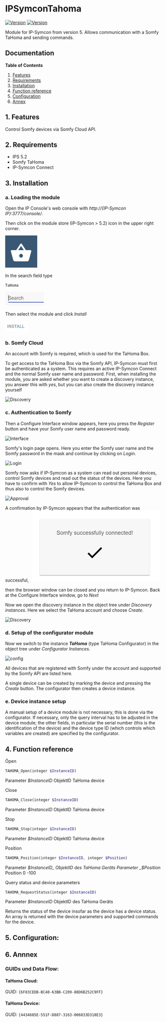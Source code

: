 # IPSymconTahoma
[![Version](https://img.shields.io/badge/Symcon-PHPModul-red.svg)](https://www.symcon.de/service/dokumentation/entwicklerbereich/sdk-tools/sdk-php/)
[![Version](https://img.shields.io/badge/Symcon%20Version-5.0%20%3E-green.svg)](https://www.symcon.de/forum/threads/37412-IP-Symcon-5-0-%28Testing%29)

Module for IP-Symcon from version 5. Allows communication with a Somfy TaHoma and sending commands.

## Documentation

**Table of Contents**

1. [Features](#1-features)
2. [Requirements](#2-requirements)
3. [Installation](#3-installation)
4. [Function reference](#4-functionreference)
5. [Configuration](#5-configuration)
6. [Annex](#6-annex)

## 1. Features

Control Somfy devices via Somfy Cloud API. 
	  
## 2. Requirements

 - IPS 5.2
 - Somfy TaHoma
 - IP-Symcon Connect

## 3. Installation

### a. Loading the module

Open the IP Console's web console with _http://{IP-Symcon IP}:3777/console/_.

Then click on the module store (IP-Symcon > 5.2) icon in the upper right corner.

![Store](img/store_icon.png?raw=true "open store")

In the search field type

```
TaHoma
```  


![Store](img/module_store_search_en.png?raw=true "module search")

Then select the module and click _Install_

![Store](img/install_en.png?raw=true "install")

### b. Somfy Cloud
An account with Somfy is required, which is used for the TaHoma Box.

To get access to the TaHoma Box via the Somfy API, IP-Symcon must first be authenticated as a system.
This requires an active IP-Symcon Connect and the normal Somfy user name and password.
First, when installing the module, you are asked whether you want to create a discovery instance, you answer this with _yes_, but you can also create the discovery instance yourself

![Discovery](img/discovery_en.png?raw=true "discovery")

### c. Authentication to Somfy
Then a Configure Interface window appears, here you press the _Register_ button and have your Somfy user name and password ready.

![Interface](img/interface.png?raw=true "interface")

Somfy's login page opens. Here you enter the Somfy user name and the Somfy password in the mask and continue by clicking on _Login_.

![Login](img/somfy_login.png?raw=true "Login")

Somfy now asks if IP-Symcon as a system can read out personal devices, control Somfy devices and read out the status of the devices.
Here you have to confirm with _Yes_ to allow IP-Symcon to control the TaHoma Box and thus also to control the Somfy devices.

![Approval](img/genehmigung.png?raw=true "approval")

A confirmation by IP-Symcon appears that the authentication was successful,
 
![Success](img/sucess.png?raw=true "Success")

then the browser window can be closed and you return to IP-Symcon.
Back at the Configure Interface window, go to _Next_

Now we open the discovery instance in the object tree under _Discovery instances_. Here we select the TaHoma account and choose _Create_.

![Discovery](img/discovery1_en.png?raw=true "discoverywindow")


### d. Setup of the configurator module

Now we switch to the instance _**TaHoma**_ (type TaHoma Configurator) in the object tree under _Configurator Instances_.

![config](img/config_en.png?raw=true "config")

All devices that are registered with Somfy under the account and supported by the Somfy API are listed here.

A single device can be created by marking the device and pressing the _Create_ button. The configurator then creates a device instance.

### e. Device instance setup
A manual setup of a device module is not necessary, this is done via the configurator. If necessary, only the query interval has to be adjusted in the device module; the other fields, in particular the serial number (this is the identification of the device) and the device type ID (which controls which variables are created) are specified by the configurator.


## 4. Function reference

Öpen
```php
TAHOMA_Open(integer $InstanceID)
``` 
Parameter _$InstanceID_ ObjektID TaHoma device

Close
```php
TAHOMA_Close(integer $InstanceID)
``` 
Parameter _$InstanceID_ ObjektID TaHoma device

Stop
```php
TAHOMA_Stop(integer $InstanceID)
``` 
Parameter _$InstanceID_ ObjektID TaHoma device

Position
```php
TAHOMA_Position(integer $InstanceID, integer $Position)
``` 
Parameter _$InstanceID_ ObjektID des TaHoma Geräts
Parameter _$Position_ Position 0 -100

Query status and device parameters
```php
TAHOMA_RequestStatus(integer $InstanceID)
``` 
Parameter _$InstanceID_ ObjektID des TaHoma Geräts

Returns the status of the device insofar as the device has a device status. An array is returned with the device parameters and supported commands for the device.

## 5. Configuration:




## 6. Annnex

###  GUIDs und Data Flow:

#### TaHoma Cloud:

GUID: `{6F83CEDB-BC40-63BB-C209-88D6B252C9FF}` 


#### TaHoma Device:

GUID: `{4434685E-551F-D887-3163-006833D318E3}` 
